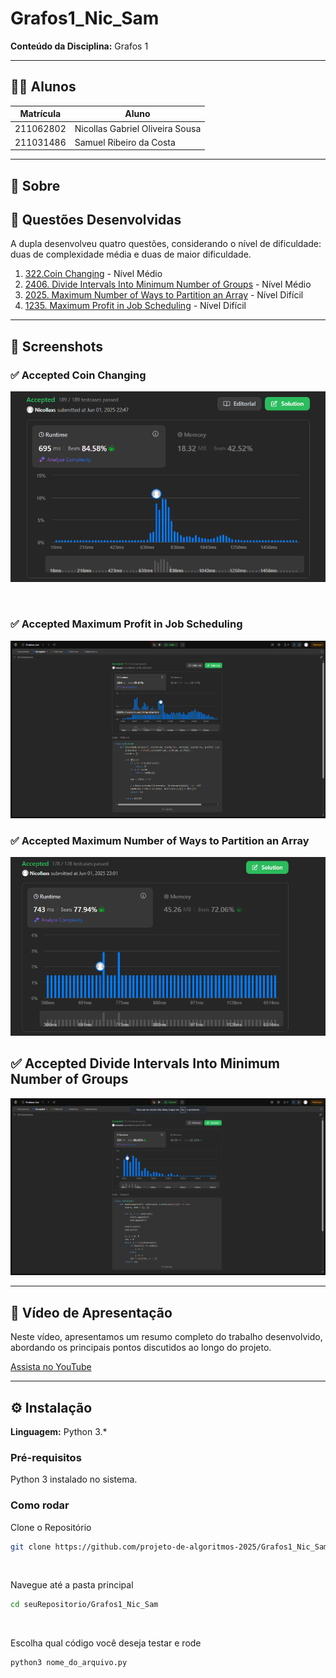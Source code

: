 # Grafos1_Nic_Sam

**Conteúdo da Disciplina:** Grafos 1

---

## 👨‍🎓 Alunos

| Matrícula   | Aluno                                               |
|-------------|-----------------------------------------------------|
| 211062802   | Nicollas Gabriel Oliveira Sousa                   |
| 211031486   | Samuel Ribeiro da Costa                |

---

## 📌 Sobre

## 🧠 Questões Desenvolvidas

A dupla desenvolveu quatro questões, considerando o nível de dificuldade: duas de complexidade média e duas de maior dificuldade.

1. [322.Coin Changing](https://leetcode.com/problems/coin-change/description/) - Nível Médio
2. [2406. Divide Intervals Into Minimum Number of Groups](https://leetcode.com/problems/divide-intervals-into-minimum-number-of-groups/description/) - Nível Médio
3. [2025. Maximum Number of Ways to Partition an Array](https://leetcode.com/problems/maximum-number-of-ways-to-partition-an-array/description/) - Nível Difícil
4. [1235. Maximum Profit in Job Scheduling](https://leetcode.com/problems/maximum-profit-in-job-scheduling/submissions/1651204865/) - Nível Difícil


---

## 📸 Screenshots

### ✅ Accepted Coin Changing

![322](img/322.png)

<br>

### ✅ Accepted Maximum Profit in Job Scheduling

![1235](img/1235.png)

### ✅ Accepted Maximum Number of Ways to Partition an Array

![2025](img/2025.png)

## ✅ Accepted Divide Intervals Into Minimum Number of Groups

![2406](img/2406.png)

---


## 🎥 Vídeo de Apresentação

Neste vídeo, apresentamos um resumo completo do trabalho desenvolvido, abordando os principais pontos discutidos ao longo do projeto.

[Assista no YouTube]()

---
## ⚙️ Instalação

**Linguagem:** Python 3.*


### Pré-requisitos

Python 3 instalado no sistema. 

### Como rodar

Clone o Repositório
```bash
git clone https://github.com/projeto-de-algoritmos-2025/Grafos1_Nic_Sam.git
```
<br>

Navegue até a pasta principal
```bash
cd seuRepositorio/Grafos1_Nic_Sam
```
<br>

Escolha qual código você deseja testar e rode
```bash
python3 nome_do_arquivo.py
```



